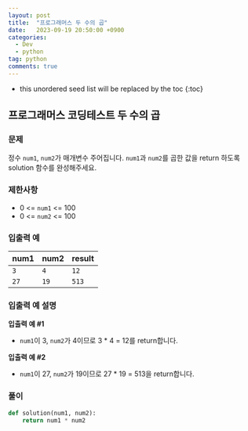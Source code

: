 ```yaml
---
layout: post
title:  "프로그래머스 두 수의 곱"
date:   2023-09-19 20:50:00 +0900
categories: 
  - Dev
  - python
tag: python
comments: true
---
```


* this unordered seed list will be replaced by the toc
{:toc}

## 프로그래머스 코딩테스트 두 수의 곱

### 문제

정수 `num1`, `num2`가 매개변수 주어집니다. `num1`과 `num2`를 곱한 값을 return 하도록 solution 함수를 완성해주세요.

### 제한사항

- 0 <= `num1` <= 100
- 0 <= `num2` <= 100

### 입출력 예

| num1 | num2 |	result |
| --- | --- | --- |
| `3` | `4` |	`12` |
| `27` | `19` |	`513` |

### 입출력 예 설명

**입출력 예 #1**
- `num1`이 3, `num2`가 4이므로 3 * 4 = 12를 return합니다.

**입출력 예 #2**
- `num1`이 27, `num2`가 19이므로 27 * 19 = 513을 return합니다.

### 풀이

```py
def solution(num1, num2):
    return num1 * num2
```